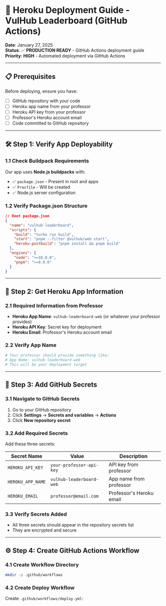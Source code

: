 # 🚀 **Heroku Deployment Guide - VulHub Leaderboard (GitHub Actions)**

**Date**: January 27, 2025  
**Status**: ✅ **PRODUCTION READY** - GitHub Actions deployment guide  
**Priority**: **HIGH** - Automated deployment via GitHub Actions

---

## 📋 **Prerequisites**

Before deploying, ensure you have:
- [ ] GitHub repository with your code
- [ ] Heroku app name from your professor
- [ ] Heroku API key from your professor
- [ ] Professor's Heroku account email
- [ ] Code committed to GitHub repository

---

## 🛠️ **Step 1: Verify App Deployability**

### **1.1 Check Buildpack Requirements**
Our app uses **Node.js buildpacks** with:
- ✅ `package.json` - Present in root and apps
- ✅ `Procfile` - Will be created
- ✅ Node.js server configuration

### **1.2 Verify Package.json Structure**
```json
// Root package.json
{
  "name": "vulhub-leaderboard",
  "scripts": {
    "build": "turbo run build",
    "start": "pnpm --filter @vulhub/web start",
    "heroku-postbuild": "pnpm install && pnpm build"
  },
  "engines": {
    "node": ">=18.0.0",
    "pnpm": ">=8.0.0"
  }
}
```

---

## 🎯 **Step 2: Get Heroku App Information**

### **2.1 Required Information from Professor**
- **Heroku App Name**: `vulhub-leaderboard-web` (or whatever your professor provides)
- **Heroku API Key**: Secret key for deployment
- **Heroku Email**: Professor's Heroku account email

### **2.2 Verify App Name**
```bash
# Your professor should provide something like:
# App Name: vulhub-leaderboard-web
# This will be your deployment target
```

---

## 🔐 **Step 3: Add GitHub Secrets**

### **3.1 Navigate to GitHub Secrets**
1. Go to your GitHub repository
2. Click **Settings** → **Secrets and variables** → **Actions**
3. Click **New repository secret**

### **3.2 Add Required Secrets**
Add these three secrets:

| Secret Name | Value | Description |
|-------------|-------|-------------|
| `HEROKU_API_KEY` | `your-professor-api-key` | API key from professor |
| `HEROKU_APP_NAME` | `vulhub-leaderboard-web` | App name from professor |
| `HEROKU_EMAIL` | `professor@email.com` | Professor's Heroku email |

### **3.3 Verify Secrets Added**
- All three secrets should appear in the repository secrets list
- They are encrypted and secure

---

## ⚙️ **Step 4: Create GitHub Actions Workflow**

### **4.1 Create Workflow Directory**
```bash
mkdir -p .github/workflows
```

### **4.2 Create Deploy Workflow**
Create `.github/workflows/deploy.yml`:
